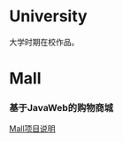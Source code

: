 # University

大学时期在校作品。

# Mall
### 基于JavaWeb的购物商城  
[Mall项目说明](https://github.com/LJJJJJQ/University/blob/main/Mall/README.md)
